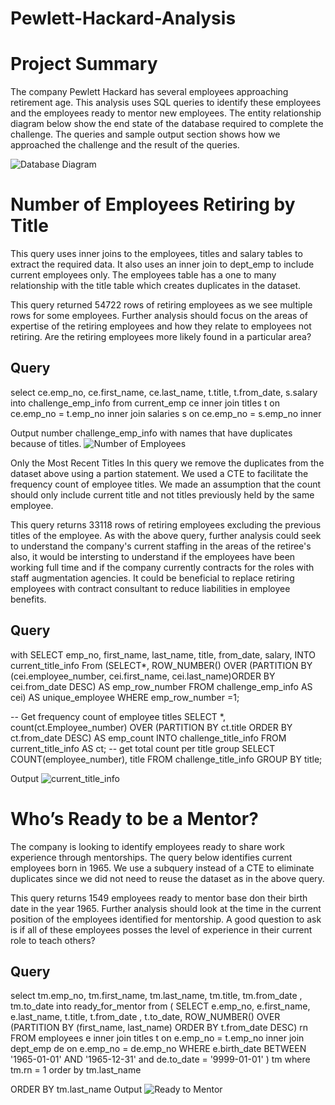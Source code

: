 # Pewlett-Hackard-Analysis

# Project Summary 

The company Pewlett Hackard has several employees approaching retirement age. This analysis uses SQL queries to identify these employees and the employees ready to mentor new employees. The entity relationship diagram below show the end state of the database required to complete the challenge. The queries and sample output section shows how we approached the challenge and the result of the queries.

![Database Diagram](https://github.com/raven-rivas/Pewlett-Hackard-Analysis/blob/master/Pewlett-Hackard-Analysis%20Folder/EmployeeDB.png)

# Number of Employees Retiring by Title
This query uses inner joins to the employees, titles and salary tables to extract the required data. It also uses an inner join to dept_emp to include current employees only. The employees table has a one to many relationship with the title table which creates duplicates in the dataset.

This query returned 54722 rows of retiring employees as we see multiple rows for some employees. Further analysis should focus on the areas of expertise of the retiring employees and how they relate to employees not retiring. Are the retiring employees more likely found in a particular area?

## Query
select ce.emp_no, ce.first_name, ce.last_name, t.title, t.from_date, s.salary into challenge_emp_info from current_emp ce inner join titles t on ce.emp_no = t.emp_no inner join salaries s on ce.emp_no = s.emp_no inner 

Output
number challenge_emp_info with names that have duplicates because of titles.
![Number of Employees](https://github.com/raven-rivas/Pewlett-Hackard-Analysis/blob/master/Pewlett-Hackard-Analysis%20Folder/Employee_name_dup.PNG)

Only the Most Recent Titles
In this query we remove the duplicates from the dataset above using a partion statement. We used a CTE to facilitate the frequency count of employee titles. We made an assumption that the count should only include current title and not titles previously held by the same employee.

This query returns 33118 rows of retiring employees excluding the previous titles of the employee. As with the above query, further analysis could seek to understand the company's current staffing in the areas of the retiree's also, it would be intersting to understand if the employees have been working full time and if the company currently contracts for the roles with staff augmentation agencies. It could be beneficial to replace retiring employees with contract consultant to reduce liabilities in employee benefits.

## Query
with SELECT emp_no, first_name, last_name, title, from_date, salary,  INTO current_title_info From (SELECT*, ROW_NUMBER() OVER (PARTITION BY (cei.employee_number, cei.first_name, cei.last_name)ORDER BY cei.from_date DESC) AS emp_row_number FROM challenge_emp_info AS cei) AS unique_employee WHERE emp_row_number =1;	

-- Get frequency count of employee titles 
SELECT *, count(ct.Employee_number) OVER (PARTITION BY ct.title ORDER BY ct.from_date DESC) AS emp_count INTO challenge_title_info   FROM current_title_info AS ct;
-- get total count per title group
SELECT COUNT(employee_number), title FROM challenge_title_info GROUP BY title;

Output
![current_title_info](https://github.com/raven-rivas/Pewlett-Hackard-Analysis/blob/master/Pewlett-Hackard-Analysis%20Folder/Employee_name_wo_dup.PNG)


# Who’s Ready to be a Mentor?
The company is looking to identify employees ready to share work experience through mentorships. The query below identifies current employees born in 1965. We use a subquery instead of a CTE to eliminate duplicates since we did not need to reuse the dataset as in the above query.

This query returns 1549 employees ready to mentor base don their birth date in the year 1965. Further analysis should look at the time in the current position of the employees identified for mentorship. A good question to ask is if all of these employees posses the level of experience in their current role to teach others?

## Query
select tm.emp_no, tm.first_name, tm.last_name, tm.title, tm.from_date , tm.to_date into ready_for_mentor from ( SELECT e.emp_no, e.first_name, e.last_name, t.title, t.from_date , t.to_date, ROW_NUMBER() OVER (PARTITION BY (first_name, last_name) ORDER BY t.from_date DESC) rn FROM employees e inner join titles t on e.emp_no = t.emp_no inner join dept_emp de on e.emp_no = de.emp_no WHERE e.birth_date BETWEEN '1965-01-01' AND '1965-12-31' and de.to_date = '9999-01-01' ) tm where tm.rn = 1 order by tm.last_name

ORDER BY tm.last_name
Output
![Ready to Mentor](https://github.com/raven-rivas/Pewlett-Hackard-Analysis/blob/master/Pewlett-Hackard-Analysis%20Folder/Employee_Ready_Mentor.PNG)
